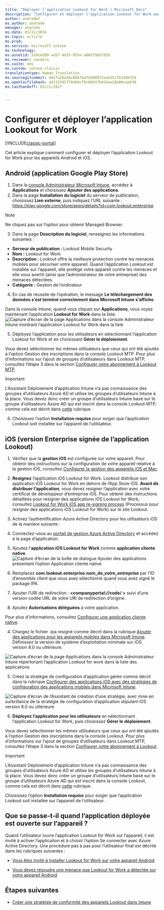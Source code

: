 ```yaml
---
title: "Déployer l’application Lookout for Work | Microsoft Docs"
description: "Configurer et déployer l’application Lookout for Work pour Android."
author: andredm7
ms.author: andredm
manager: angrobe
ms.date: 03/21/2016
ms.topic: article
ms.prod: 
ms.service: microsoft-intune
ms.technology: 
ms.assetid: 524c4209-ad57-4d35-955e-a00d796bf858
ms.reviewer: sandera
ms.suite: ems
ms.custom: intune-classic
translationtype: Human Translation
ms.sourcegitcommit: d42fa20a3bc6b6f4a74dd0872aae25cfb33067b9
ms.openlocfilehash: ad1133d17f8d64c79c08437b914ae28e00cae638
ms.lasthandoff: 03/21/2017


---
```


# <a name="configure-and-deploy-lookout-for-work-app"></a>Configurer et déployer l’application Lookout for Work

[!INCLUDE[classic-portal](../includes/classic-portal.md)]

Cet article explique comment configurer et déployer l’application Lookout for Work pour les appareils Android et iOS.

## <a name="android-google-play-store-app"></a>Android (application Google Play Store)

1.    Dans la [console Administrateur Microsoft Intune](https://manage.microsoft.com), accédez à **Applications** et choisissez **Ajouter des applications**.
2.    Dans la page **Installation du logiciel** du serveur de publication, choisissez **Lien externe**, puis indiquez l’URL suivante : https://play.google.com/store/apps/details?id=com.lookout.enterprise
  >[!NOTE]
  >Ne cliquez pas sur l’option pour obtenir Managed Browser.

3.    Dans la page **Description du logiciel**, renseignez les informations suivantes :
  * **Serveur de publication :** Lookout Mobile Security
  * **Nom :** Lookout for Work
  * **Description :** Lookout offre la meilleure protection contre les menaces mobiles pour sécuriser votre appareil. Quand l’application Lookout est installée sur l’appareil, elle protège votre appareil contre les menaces et elle vous avertit (ainsi que l’administrateur de votre entreprise) des menaces détectées.
  * **Catégorie :** Gestion de l’ordinateur

4. En cas de réussite de l’opération, le message **Le téléchargement des données s’est terminé correctement dans Microsoft Intune s’affiche**.

  Dans la console Intune, quand vous cliquez sur **Applications**, vous voyez maintenant l’application **Lookout for Work** dans la liste. ![Capture d’écran de la page Applications dans la console Administrateur Intune montrant l’application Lookout for Work dans la liste](../media/mtp/lookout-app-listed-intune-console.png)

5. Déployez l’application pour les utilisateurs en sélectionnant l’application Lookout for Work et en choisissant **Gérer le déploiement**.

  Vous devez sélectionner les mêmes utilisateurs que ceux qui ont été ajoutés à l’option Gestion des inscriptions dans la console Lookout MTP.  Pour plus d’informations sur l’ajout de groupes d’utilisateurs dans Lookout MTP, consultez l’étape 3 dans la section [Configurer votre abonnement à Lookout MTP](configure-and-deploy-lookout-for-work-apps.md).

  >[!IMPORTANT]
  > L’Assistant Déploiement d’application Intune n’a pas connaissance des groupes d’utilisateurs Azure AD et utilise les groupes d’utilisateurs Intune à la place. Vous devez donc créer un groupe d’utilisateurs Intune basé sur le groupe d’utilisateurs Azure AD qui est inscrit dans la console Lookout MTP, comme cela est décrit dans [cette](plan-your-user-and-device-groups.md) rubrique.

6. Choisissez l’option **Installation requise** pour exiger que l’application Lookout soit installée sur l’appareil de l’utilisateur.

## <a name="ios-enterprise-signed-version-of-lookout-app"></a>iOS (version Enterprise signée de l’application Lookout)

1. Vérifiez que la **gestion iOS** est configurée sur votre appareil. Pour obtenir des instructions sur la configuration de votre appareil relative à la gestion iOS, consultez [Configurer la gestion des appareils iOS et Mac](set-up-ios-and-mac-management-with-microsoft-intune.md).

2. **Resignez** l’application iOS Lookout for Work. Lookout distribue son application iOS Lookout for Work en dehors de l’App Store iOS. **Avant de distribuer l’application**, vous devez resigner l’application avec votre certificat de développeur d’entreprise iOS. Pour obtenir des instructions détaillées pour resigner des applications iOS Lookout for Work, consultez [Lookout for Work iOS app re-signing process](https://personal.support.lookout.com/hc/en-us/articles/114094038714) (Processus pour resigner des applications iOS Lookout for Work) sur le site Lookout.

3. Activez l’authentification Azure Active Directory pour les utilisateurs iOS de la manière suivante :
  1.  Connectez-vous au [portail de gestion Azure Active Directory](https://manage.windowsazure.com) et accédez à la page d’application.
  2.  Ajoutez l’**application iOS Lookout for Work** comme **application cliente native**.
  ![Capture d’écran de la boîte de dialogue Ajouter des applications présentant l’option Application cliente native](../media/mtp/aad-add-app.png)
  3. Remplacez **com.lookout.enterprise.nom_de_votre_entreprise** par l’ID d’ensemble client que vous avez sélectionné quand vous avez signé le package IPA.
  4.  Ajouter l’URI de redirection : **&lt;companyportal://code/ >** suivi d’une version codée URL de votre URI de redirection d’origine.
  5.  Ajoutez **Autorisations déléguées** à votre application.

  Pour plus d’informations, consultez [Configurer une application cliente native](https://azure.microsoft.com/en-us/documentation/articles/app-service-mobile-how-to-configure-active-directory-authentication/#optional-configure-a-native-client-application).

4. Chargez le fichier .ipa resigné comme décrit dans la rubrique [Ajouter des applications pour les appareils mobiles dans Microsoft Intune](https://docs.microsoft.com/en-us/intune/deploy-use/add-apps-for-mobile-devices-in-microsoft-intune). Définissez la version de système d’exploitation minimale sur iOS version 8.0 ou ultérieure.

  ![Capture d’écran de la page Applications dans la console Administrateur Intune répertoriant l’application Lookout for work dans la liste des applications](../media/mtp/ios-app-uploaded-intune.png)

5. Créez la stratégie de configuration d’application gérée comme décrit dans la rubrique [Configurer des applications iOS avec des stratégies de configuration des applications mobiles dans Microsoft Intune](https://docs.microsoft.com/en-us/intune/deploy-use/configure-ios-apps-with-mobile-app-configuration-policies-in-microsoft-intune).

  ![Capture d’écran de l’Assistant de création d’une stratégie, avec mise en surbrillance de la stratégie de configuration d’application stipulant iOS version 8.0 ou ultérieure](../media/mtp/ios-app-config.png)

6. **Déployez l’application pour les utilisateurs** en sélectionnant l’application Lookout for Work, puis choisissez **Gérer le déploiement**.

  Vous devez sélectionner les mêmes utilisateurs que ceux qui ont été ajoutés à l’option Gestion des inscriptions dans la console Lookout.  Pour plus d’informations sur l’ajout de groupes d’utilisateurs dans Lookout MTP, consultez l’étape 3 dans la section [Configurer votre abonnement à Lookout](https://docs.microsoft.com/sccm/protect/deploy-use/configure-and-deploy-lookout-for-work-apps).

  >[!IMPORTANT]
  > L’Assistant Déploiement d’application Intune n’a pas connaissance des groupes d’utilisateurs Azure AD et utilise les groupes d’utilisateurs Intune à la place. Vous devez donc créer un groupe d’utilisateurs Intune basé sur le groupe d’utilisateurs Azure AD qui est inscrit dans la console Lookout, comme cela est décrit dans [cette](plan-your-user-and-device-groups.md) rubrique.

  Choisissez l’option **Installation requise** pour exiger que l’application Lookout soit installée sur l’appareil de l’utilisateur.

## <a name="what-happens-when-the-deployed-app-is-opened-on-the-device"></a>Que se passe-t-il quand l’application déployée est ouverte sur l’appareil ?

Quand l’utilisateur ouvre l’application Lookout for Work sur l’appareil, il est invité à activer l’application et à choisir l’option Se connecter avec Azure Active Directory. Une procédure pas à pas pour l’utilisateur final est décrite dans les rubriques suivantes :

* [Vous êtes invité à installer Lookout for Work sur votre appareil Android](http://docs.microsoft.com/intune/enduser/you-are-prompted-to-install-lookout-for-work-android)

* [Vous devez résoudre une menace que Lookout for Work a détectée sur votre appareil Android](http://docs.microsoft.com/intune/enduser/you-need-to-resolve-a-threat-found-by-lookout-for-work-android)

## <a name="next-steps"></a>Étapes suivantes
* [Créer une stratégie de conformité des appareils Lookout dans Intune](https://docs.microsoft.com/sccm/protect/deploy-use/enable-device-threat-protection-rule-compliance-policy)

